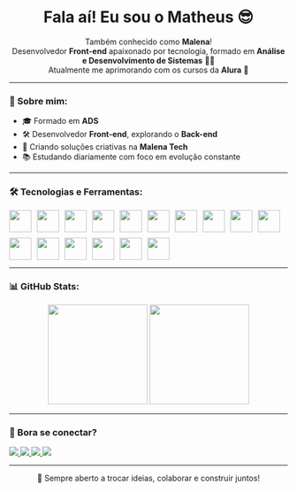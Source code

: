 <h1 align="center">Fala aí! Eu sou o Matheus 😎</h1>

<p align="center">
  Também conhecido como <strong>Malena</strong>! <br/>
  Desenvolvedor <strong>Front-end</strong> apaixonado por tecnologia, formado em <strong>Análise e Desenvolvimento de Sistemas</strong> 👨‍💻<br/>
  Atualmente me aprimorando com os cursos da <strong>Alura</strong> 🚀
</p>

---

### 🧠 Sobre mim:

- 🎓 Formado em **ADS**
- 🛠️ Desenvolvedor **Front-end**, explorando o **Back-end**
- 📍 Criando soluções criativas na **Malena Tech**
- 📚 Estudando diariamente com foco em evolução constante

---

### 🛠️ Tecnologias e Ferramentas:

<div style="display: flex; flex-wrap: wrap; gap: 10px;">
  <img src="https://cdn.jsdelivr.net/gh/devicons/devicon/icons/html5/html5-original.svg" height="40" />
  <img src="https://cdn.jsdelivr.net/gh/devicons/devicon/icons/css3/css3-original.svg" height="40" />
  <img src="https://cdn.jsdelivr.net/gh/devicons/devicon/icons/javascript/javascript-original.svg" height="40" />
  <img src="https://cdn.jsdelivr.net/gh/devicons/devicon/icons/typescript/typescript-original.svg" height="40" />
  <img src="https://cdn.jsdelivr.net/gh/devicons/devicon/icons/vuejs/vuejs-original.svg" height="40" />
  <img src="https://cdn.jsdelivr.net/gh/devicons/devicon/icons/bootstrap/bootstrap-original.svg" height="40" />
  <img src="https://cdn.jsdelivr.net/gh/devicons/devicon/icons/nodejs/nodejs-original.svg" height="40" />
  <img src="https://cdn.jsdelivr.net/gh/devicons/devicon/icons/npm/npm-original-wordmark.svg" height="40" />
  <img src="https://cdn.jsdelivr.net/gh/devicons/devicon/icons/postgresql/postgresql-original.svg" height="40" />
  <img src="https://cdn.jsdelivr.net/gh/devicons/devicon/icons/git/git-original.svg" height="40" />
  <img src="https://cdn.jsdelivr.net/gh/devicons/devicon/icons/linux/linux-original.svg" height="40" />
  <img src="https://cdn.jsdelivr.net/gh/devicons/devicon/icons/postman/postman-original.svg" height="40" />
  <img src="https://cdn.jsdelivr.net/gh/devicons/devicon/icons/jira/jira-original.svg" height="40" />
  <img src="https://cdn.jsdelivr.net/gh/devicons/devicon/icons/dbeaver/dbeaver-original.svg" height="40" />
  <img src="https://cdn.jsdelivr.net/gh/devicons/devicon/icons/vscode/vscode-original.svg" height="40" />
  <img src="https://cdn.jsdelivr.net/gh/devicons/devicon/icons/notion/notion-original.svg" height="40" />
</div>

---

### 📊 GitHub Stats:

<div align="center">
  <img height="180em" src="https://github-readme-stats.vercel.app/api?username=matheusmalena&show_icons=true&theme=tokyonight&count_private=true" />
  <img height="180em" src="https://github-readme-stats.vercel.app/api/top-langs/?username=matheusmalena&layout=compact&theme=tokyonight" />
</div>

---

### 🤍 Bora se conectar?

<div align="left">
  <a href="https://www.linkedin.com/in/matheusmalena/" target="_blank">
    <img src="https://img.shields.io/badge/LinkedIn-0077B5?style=for-the-badge&logo=linkedin&logoColor=white" />
  </a>
  <a href="https://wa.me/5513996958183" target="_blank">
    <img src="https://img.shields.io/badge/WhatsApp-25D366?style=for-the-badge&logo=whatsapp&logoColor=white" />
  </a>
  <a href="https://www.instagram.com/eaemalena" target="_blank">
    <img src="https://img.shields.io/badge/Instagram-E4405F?style=for-the-badge&logo=instagram&logoColor=white" />
  </a>
  <a href="mailto:matheusmalena28@gmail.com">
    <img src="https://img.shields.io/badge/Gmail-D14836?style=for-the-badge&logo=gmail&logoColor=white" />
  </a>
</div>

---

<p align="center">💬 Sempre aberto a trocar ideias, colaborar e construir juntos!</p>
